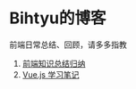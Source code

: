 # Bihtyu的博客
前端日常总结、回顾，请多多指教

1. [前端知识总结归纳](https://github.com/bihtyu/Blog/blob/master/front-end-summary.md)
2. [Vue.js 学习笔记](https://github.com/bihtyu/Blog/blob/master/Vue.js-summary.md)
